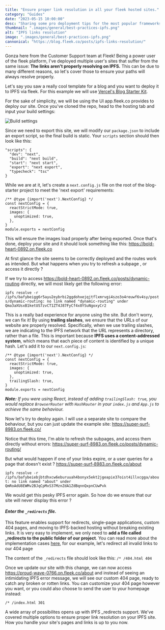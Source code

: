 ```yaml
---
title: "Ensure proper link resolution in all your fleek hosted sites."
category: "Guides"
date: "2023-05-15 10:00:00"
desc: "Sharing some pro deployment tips for the most popular frameworks"
thumbnail: ".images/general/best-practices-ipfs.png"
alt: "IPFS links resolution"
image: ".images/general/best-practices-ipfs.png"
cannonical: "https://blog.fleek.co/posts/ipfs-links-resolution/"
---
```


Gonza here from the Customer Support team at Fleek! Being a power user of the fleek platform, I've deployed multiple user's sites that suffer from the same issue: **The links aren't properly resolving on IPFS.** This can be due to many different reasons, so let's cover those to ensure your paths will always resolve properly.

Let's say you saw a really cool template for a blog and you want to deploy it to IPFS via fleek. For this example we will use [Vercel's Blog Starter Kit](https://vercel.com/templates/next.js/blog-starter-kit).

For the sake of simplicity, we will be using the UI app.fleek.co provides to deploy our site. Once you've cloned the repo, head to the hosting tab and input your build settings:

![Build settings](https://i.gyazo.com/4358f2069972fe9ac39832fea3ad2454.png)

Since we need to export this site, we will modify our `package.json` to include an export script, so the final build is static. Your `scripts` section should then look like this:

```
"scripts": {
  "dev": "next",
  "build": "next build",
  "start": "next start",
  "export": "next export",
  "typecheck": "tsc"
}
```

While we are at it, let's create a `next.config.js` file on the root of the blog-starter project to meet the 'next export' requirements:

```
/** @type {import('next').NextConfig} */
const nextConfig = {
  reactStrictMode: true,
  images: {
    unoptimized: true,
  },  
}
module.exports = nextConfig
```

This will ensure the images load properly after being exported. Once that's done, deploy your site and it should look something like this: 
https://bold-heart-0892.on.fleek.co

At first glance the site seems to be correctly deployed and the routes work as intended. But what happens when you try to refresh a subpage , or access it directly ?

If we try to access https://bold-heart-0892.on.fleek.co/posts/dynamic-routing directly, we will most likely get the following error:

```ipfs resolve -r /ipfs/bafybeigg6r5ayu2eybrbi2ggdohxejqjtflxmrvgi4szo3o4reuwf6v4sy/posts/dynamic-routing: no link named "dynamic-routing" under Qma3aXUsxB1ketUS7zvCT1ZT4J87FyCf4x8YSuNgoxyCr2```

This is a really bad experience for anyone using the site. But don't worry, we can fix it! By using **trailing slashes**, we ensure that the URLs of our website are properly resolved. Specifically, when we use trailing slashes, we are indicating to the IPFS network that the URL represents a directory, rather than a file. This is important because **IPFS uses a content-addressed system**, which means that each piece of content is identified by a unique hash. Let's add it to our `next.config.js`:

```
/** @type {import('next').NextConfig} */
const nextConfig = {
  reactStrictMode: true,
  images: {
    unoptimized: true,
  },  
  trailingSlash: true,
}
module.exports = nextConfig
```

***Note:** If you were using React, instead of adding `trailingSlash: true`, you would replace `BrowserRouter` with `HashRouter` in your `index.js` and `App.js` to achieve the same behaviour.*

Now let's try to deploy again. I will use a separate site to compare the behaviour, but you can just update the example site:
https://super-surf-8983.on.fleek.co/

Notice that this time, I'm able to refresh the subpages, and access them directly without errors: 
https://super-surf-8983.on.fleek.co/posts/dynamic-routing/

But what would happen if one of your links expire, or a user queries for a page that doesn't exist ? 
https://super-surf-8983.on.fleek.co/about

```ipfs resolve -r /ipfs/bafybeiebjbtdhxcw6eburuuah4bonyx5ekt2jgeapie37oist4illxcgga/about: no link named "about" under QmRoAdU8EWMv2BJqCpMxS37MznZdA1ZdBqnnQxpnCUwPvk```

We would get this pesky IPFS error again. So how do we ensure that our site will never display this error ? 

#### ***Enter the `_redirects` file.***

This feature enables support for redirects, single-page applications, custom 404 pages, and moving to IPFS-backed hosting without breaking existing links. It is very easy to implement, we only need to **add a file called _redirects to the public folder of our project**. You can read more about the implementation cases [here](https://docs.ipfs.tech/how-to/websites-on-ipfs/redirects-and-custom-404s/#evaluation), for our example, let's redirect all invalid links to our 404 page

The content of the `_redirects` file should look like this:
`/* /404.html 404`

Once we update our site with this change, we can now access https://proud-wave-0766.on.fleek.co/about and instead of seeing an intimidating IPFS error message, we will see our custom 404 page, ready to catch any broken or rotten links. You can customize your 404 page however you want, or you could also choose to send the user to your homepage instead:

`/* /index.html 301`

A wide array of possibilites opens up with IPFS _redirects support. We've covered multiple options to ensure proper link resolution on your IPFS site. How you handle your site's pages and links is up to you now.
